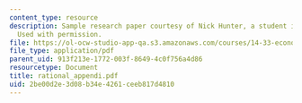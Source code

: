 ```yaml
---
content_type: resource
description: Sample research paper courtesy of Nick Hunter, a student in the class.
  Used with permission.
file: https://ol-ocw-studio-app-qa.s3.amazonaws.com/courses/14-33-economics-research-and-communication-spring-2005/2be00d2e3d08b34e4261ceeb817d4810_rational_appendi.pdf
file_type: application/pdf
parent_uid: 913f213e-1772-003f-8649-4c0f756a4d86
resourcetype: Document
title: rational_appendi.pdf
uid: 2be00d2e-3d08-b34e-4261-ceeb817d4810
---
```

